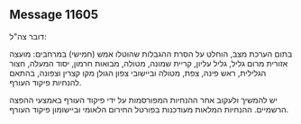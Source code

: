 ## Message 11605

דובר צה"ל: 

בתום הערכת מצב, הוחלט על הסרת ההגבלות שהוטלו אמש (חמישי) במרחבים: מועצה אזורית מרום גליל, גליל עליון, קריית שמונה, מטולה, מבואות חרמון, יסוד המעלה, חצור הגלילית, ראש פינה, צפת, מטולה וביישובי צפון הגולן מקו קצרין וצפונה, בהתאם להנחיות פיקוד העורף. 

יש להמשיך ולעקוב אחר ההנחיות המפורסמות על ידי פיקוד העורף באמצעי ההפצה הרשמיים. ההנחיות המלאות מעודכנות בפורטל החירום הלאומי וביישומון פיקוד העורף.

